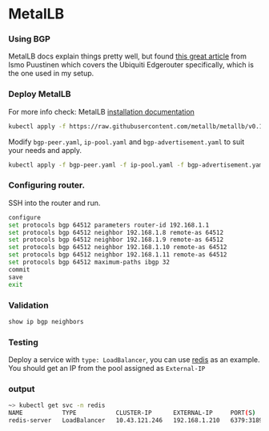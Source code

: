# MetalLB

### Using BGP
MetalLB docs explain things pretty well, but found [this great article](https://medium.com/@ipuustin/using-metallb-as-kubernetes-load-balancer-with-ubiquiti-edgerouter-7ff680e9dca3) from Ismo Puustinen which covers the Ubiquiti Edgerouter specifically, which is the one used in my setup.


### Deploy MetalLB
For more info check: MetalLB [installation documentation](https://metallb.universe.tf/installation/)

```bash
kubectl apply -f https://raw.githubusercontent.com/metallb/metallb/v0.13.4/config/manifests/metallb-native.yaml
```

Modify `bgp-peer.yaml`, `ip-pool.yaml` and `bgp-advertisement.yaml` to suit your needs and apply.
```bash
kubectl apply -f bgp-peer.yaml -f ip-pool.yaml -f bgp-advertisement.yaml
```

### Configuring router.
SSH into the router and run.
```bash
configure
set protocols bgp 64512 parameters router-id 192.168.1.1
set protocols bgp 64512 neighbor 192.168.1.8 remote-as 64512
set protocols bgp 64512 neighbor 192.168.1.9 remote-as 64512
set protocols bgp 64512 neighbor 192.168.1.10 remote-as 64512
set protocols bgp 64512 neighbor 192.168.1.11 remote-as 64512
set protocols bgp 64512 maximum-paths ibgp 32
commit
save
exit
```

### Validation
```bash
show ip bgp neighbors
```


### Testing
Deploy a service with `type: LoadBalancer`, you can use [redis](../redis) as an example. You should get an IP from the pool assigned as `External-IP`

### output
```bash
~> kubectl get svc -n redis
NAME           TYPE           CLUSTER-IP      EXTERNAL-IP     PORT(S)          AGE
redis-server   LoadBalancer   10.43.121.246   192.168.1.210   6379:31895/TCP   51m
```
